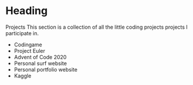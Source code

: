 # Heading

 Projects
This section is a collection of all the little coding projects projects I participate in. 

 - Codingame
 - Project Euler
 - Advent of Code 2020
 - Personal surf website
 - Personal portfolio website
 - Kaggle

<!--stackedit_data:
eyJoaXN0b3J5IjpbMTk1NTYyODI2MCwtMTQxNjA4OTQ0NCwtNT
IwNjE5MTEsLTE4ODY1MDUwMjgsLTEzNDQwMjgwNzddfQ==
-->